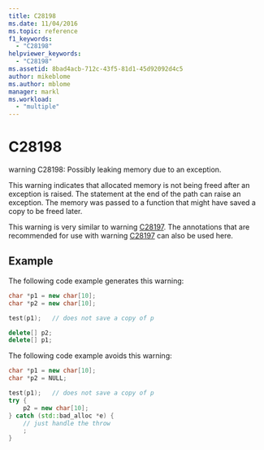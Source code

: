 ```yaml
---
title: C28198
ms.date: 11/04/2016
ms.topic: reference
f1_keywords:
  - "C28198"
helpviewer_keywords:
  - "C28198"
ms.assetid: 8bad4acb-712c-43f5-81d1-45d92092d4c5
author: mikeblome
ms.author: mblome
manager: markl
ms.workload:
  - "multiple"
---
```

# C28198
warning C28198: Possibly leaking memory due to an exception.

 This warning indicates that allocated memory is not being freed after an exception is raised. The statement at the end of the path can raise an exception. The memory was passed to a function that might have saved a copy to be freed later.

 This warning is very similar to warning [C28197](../code-quality/c28197.md). The annotations that are recommended for use with warning [C28197](../code-quality/c28197.md) can also be used here.

## Example
 The following code example generates this warning:

```cpp
char *p1 = new char[10];
char *p2 = new char[10];

test(p1);   // does not save a copy of p

delete[] p2;
delete[] p1;
```

 The following code example avoids this warning:

```cpp
char *p1 = new char[10];
char *p2 = NULL;

test(p1);   // does not save a copy of p
try {
    p2 = new char[10];
} catch (std::bad_alloc *e) {
    // just handle the throw
    ;
}
```
